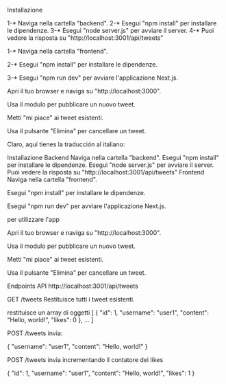 Installazione

<!-- Backend -->

1-*  Naviga nella cartella "backend".
2-*  Esegui "npm install" per installare le dipendenze.
3-* Esegui "node server.js" per avviare il server.
4-* Puoi vedere la risposta su "http://localhost:3001/api/tweets"

<!-- Frontend -->

1-* Naviga nella cartella "frontend".

2-* Esegui "npm install" per installare le dipendenze.

3-* Esegui "npm run dev" per avviare l'applicazione Next.js.

<!-- per utilizzare l'app -->

Apri il tuo browser e naviga su "http://localhost:3000".

Usa il modulo per pubblicare un nuovo tweet.

Metti "mi piace" ai tweet esistenti.

Usa il pulsante "Elimina" per cancellare un tweet.


Claro, aquí tienes la traducción al italiano:

Installazione
Backend
Naviga nella cartella "backend".
Esegui "npm install" per installare le dipendenze.
Esegui "node server.js" per avviare il server.
Puoi vedere la risposta su "http://localhost:3001/api/tweets"
Frontend
Naviga nella cartella "frontend".

Esegui "npm install" per installare le dipendenze.

Esegui "npm run dev" per avviare l'applicazione Next.js.

per utilizzare l'app

Apri il tuo browser e naviga su "http://localhost:3000".

Usa il modulo per pubblicare un nuovo tweet.

Metti "mi piace" ai tweet esistenti.

Usa il pulsante "Elimina" per cancellare un tweet.

Endpoints API
http://localhost:3001/api/tweets

GET /tweets
Restituisce tutti i tweet esistenti.

restituisce
un array di oggetti
[
{
"id": 1,
"username": "user1",
"content": "Hello, world!",
"likes": 0
},
...
]

POST /tweets
invia:

{
"username": "user1",
"content": "Hello, world!"
}

POST /tweets
invia incrementando il contatore dei likes

{
"id": 1,
"username": "user1",
"content": "Hello, world!",
"likes": 1
}

<!-- FRONTEND -->

<!-- per il frontend ho utilizzato React con Next.js per la capacità di renderizzare lato server e la sua facile configurazione, ho utilizzato axios per gestire le chiamate API, e anche tailwindcss
 -->

 <!-- BACKEND -->

 <!-- ho utilizzato express, con cors e nodemon per il server e supporta per costruire API, per l'archiviazione in memoria, i tweet e i "mi piace" sono stati memorizzati in una struttura di dati in memoria poiché è solo per un test
e ho creato gli endpoint necessari come GET, POST, DELETE per fornire le funzionalità
 -->